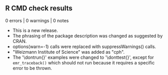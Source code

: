 ## R CMD check results

0 errors | 0 warnings | 0 notes

* This is a new release.
* The phrasing of the package description was changed as suggested by CRAN.
* options(warn=-1) calls were replaced with suppressWarnings() calls.
* "Weizmann Institute of Science" was added as "cph". 
* The '\dontrun{}' examples were changed to '\donttest{}', except for `emr_traceback()` which should not run because it requires a specific error to be thrown.
